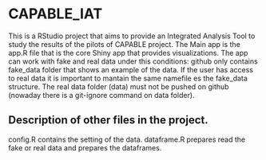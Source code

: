 # CAPABLE_IAT
This is a RStudio project that aims to provide an Integrated Analysis Tool to study the results of the pilots of CAPABLE project.
The Main app is the app.R file that is the core Shiny app that provides visualizations. 
The app can work with fake and real data under this conditions:
github only contains fake_data folder that shows an example of the data. If the user has access to real data it is important to mantain the same namefile es the fake_data structure. The real data folder (data) must not be pushed on github (nowaday there is a git-ignore command on data folder).

Description of other files in the project.
-------
config.R contains the setting of the data.
dataframe.R prepares read the fake or real data and prepares the dataframes. 

